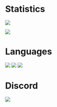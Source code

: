 
# Statistics
![](https://github-readme-stats.vercel.app/api?username=0zBug&show_icons=true&theme=dark&hide_border=true&title_color=FEFEFE&icon_color=55D24B&text_color=FEFEFE&bg_color=0,0E1117,0E1117)

[![](https://github-readme-streak-stats.herokuapp.com?user=0zBug&theme=github-dark&hide_border=true)](https://git.io/streak-stats)

# Languages
![](https://img.shields.io/badge/-Lua-000000?style=flat&logo=lua)
![](https://img.shields.io/badge/-C++-000000?style=flat&logo=cplusplus)
![](https://img.shields.io/badge/-Python-000000?style=flat&logo=python)

# Discord
![](https://discord.c99.nl/widget/theme-1/699092961308180511.png)

